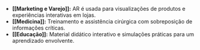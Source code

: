 - **[[Marketing e Varejo]]:** AR é usada para visualizações de produtos e experiências interativas em lojas.
- **[[Medicina]]:** Treinamento e assistência cirúrgica com sobreposição de informações críticas.
- **[[Educação]]:** Material didático interativo e simulações práticas para um aprendizado envolvente.